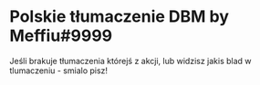 # Polskie tłumaczenie DBM by Meffiu#9999
Jeśli brakuje tłumaczenia którejś z akcji, lub widzisz jakis blad w tlumaczeniu - smialo pisz!
